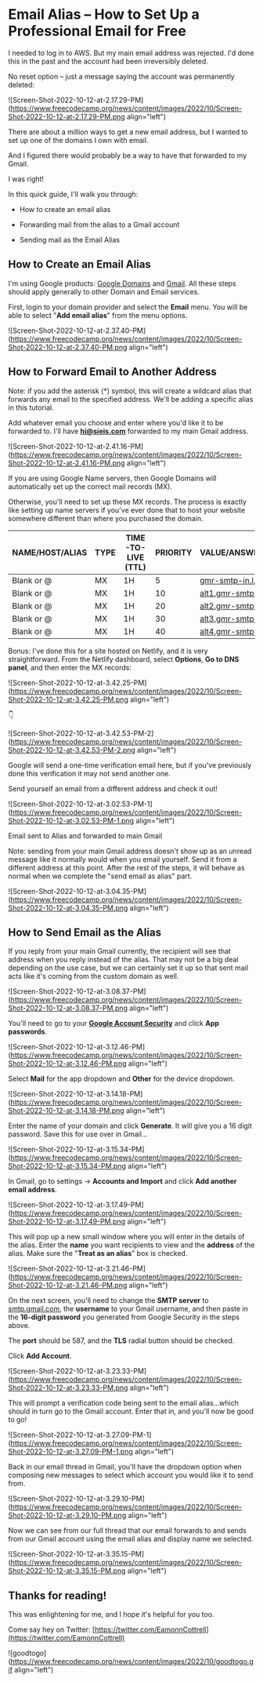 # Email Alias – How to Set Up a Professional Email for Free

I needed to log in to AWS. But my main email address was rejected. I'd done this in the past and the account had been irreversibly deleted.

No reset option – just a message saying the account was permanently deleted:

![Screen-Shot-2022-10-12-at-2.17.29-PM](https://www.freecodecamp.org/news/content/images/2022/10/Screen-Shot-2022-10-12-at-2.17.29-PM.png align="left")

There are about a million ways to get a new email address, but I wanted to set up one of the domains I own with email.

And I figured there would probably be a way to have that forwarded to my Gmail.

I was right!

In this quick guide, I'll walk you through:

*   How to create an email alias
    
*   Forwarding mail from the alias to a Gmail account
    
*   Sending mail as the Email Alias
    

## **How to Create an Email Alias**

I'm using Google products: [Google Domains](https://domains.google.com/registrar/) and [Gmail](https://gmail.com/). All these steps should apply generally to other Domain and Email services.

First, login to your domain provider and select the **Email** menu. You will be able to select "**Add email alias**" from the menu options.

![Screen-Shot-2022-10-12-at-2.37.40-PM](https://www.freecodecamp.org/news/content/images/2022/10/Screen-Shot-2022-10-12-at-2.37.40-PM.png align="left")

## **How to Forward Email to Another Address**

Note: if you add the asterisk (\*) symbol, this will create a wildcard alias that forwards any email to the specified address. We'll be adding a specific alias in this tutorial.

Add whatever email you choose and enter where you'd like it to be forwarded to. I'll have [**hi@sieis.com**](mailto:hi@sieis.com) forwarded to my main Gmail address.

![Screen-Shot-2022-10-12-at-2.41.16-PM](https://www.freecodecamp.org/news/content/images/2022/10/Screen-Shot-2022-10-12-at-2.41.16-PM.png align="left")

If you are using Google Name servers, then Google Domains will automatically set up the correct mail records (MX).

Otherwise, you'll need to set up these MX records. The process is exactly like setting up name servers if you've ever done that to host your website somewhere different than where you purchased the domain.

| **NAME/HOST/ALIAS** | **TYPE** | **TIME-TO-LIVE (TTL)** | **PRIORITY** | **VALUE/ANSWER/DESTINATION** |
| --- | --- | --- | --- | --- |
| Blank or @ | MX | 1H | 5 | [gmr-smtp-in.l.google.com](http://gmr-smtp-in.l.google.com) |
| Blank or @ | MX | 1H | 10 | [alt1.gmr-smtp-in.l.google.com](http://alt1.gmr-smtp-in.l.google.com) |
| Blank or @ | MX | 1H | 20 | [alt2.gmr-smtp-in.l.google.com](http://alt2.gmr-smtp-in.l.google.com) |
| Blank or @ | MX | 1H | 30 | [alt3.gmr-smtp-in.l.google.com](http://alt3.gmr-smtp-in.l.google.com) |
| Blank or @ | MX | 1H | 40 | [alt4.gmr-smtp-in.l.google.com](http://alt4.gmr-smtp-in.l.google.com) |

Bonus: I've done this for a site hosted on Netlify, and it is very straightforward. From the Netlify dashboard, select **Options**, **Go to DNS panel**, and then enter the MX records:

![Screen-Shot-2022-10-12-at-3.42.25-PM](https://www.freecodecamp.org/news/content/images/2022/10/Screen-Shot-2022-10-12-at-3.42.25-PM.png align="left")

👇

![Screen-Shot-2022-10-12-at-3.42.53-PM-2](https://www.freecodecamp.org/news/content/images/2022/10/Screen-Shot-2022-10-12-at-3.42.53-PM-2.png align="left")

Google will send a one-time verification email here, but if you've previously done this verification it may not send another one.

Send yourself an email from a different address and check it out!

![Screen-Shot-2022-10-12-at-3.02.53-PM-1](https://www.freecodecamp.org/news/content/images/2022/10/Screen-Shot-2022-10-12-at-3.02.53-PM-1.png align="left")

Email sent to Alias and forwarded to main Gmail

Note: sending from your main Gmail address doesn't show up as an unread message like it normally would when you email yourself. Send it from a different address at this point. After the rest of the steps, it will behave as normal when we complete the "send email as alias" part.

![Screen-Shot-2022-10-12-at-3.04.35-PM](https://www.freecodecamp.org/news/content/images/2022/10/Screen-Shot-2022-10-12-at-3.04.35-PM.png align="left")

## **How to Send Email as the Alias**

If you reply from your main Gmail currently, the recipient will see that address when you reply instead of the alias. That may not be a big deal depending on the use case, but we can certainly set it up so that sent mail acts like it's coming from the custom domain as well.

![Screen-Shot-2022-10-12-at-3.08.37-PM](https://www.freecodecamp.org/news/content/images/2022/10/Screen-Shot-2022-10-12-at-3.08.37-PM.png align="left")

You'll need to go to your [**Google Account Security**](https://myaccount.google.com/security) and click **App passwords**.

![Screen-Shot-2022-10-12-at-3.12.46-PM](https://www.freecodecamp.org/news/content/images/2022/10/Screen-Shot-2022-10-12-at-3.12.46-PM.png align="left")

Select **Mail** for the app dropdown and **Other** for the device dropdown.

![Screen-Shot-2022-10-12-at-3.14.18-PM](https://www.freecodecamp.org/news/content/images/2022/10/Screen-Shot-2022-10-12-at-3.14.18-PM.png align="left")

Enter the name of your domain and click **Generate**. It will give you a 16 digit password. Save this for use over in Gmail...

![Screen-Shot-2022-10-12-at-3.15.34-PM](https://www.freecodecamp.org/news/content/images/2022/10/Screen-Shot-2022-10-12-at-3.15.34-PM.png align="left")

In Gmail, go to settings -&gt; **Accounts and Import** and click **Add another email address**.

![Screen-Shot-2022-10-12-at-3.17.49-PM](https://www.freecodecamp.org/news/content/images/2022/10/Screen-Shot-2022-10-12-at-3.17.49-PM.png align="left")

This will pop up a new small window where you will enter in the details of the alias. Enter the **name** you want recipients to view and the **address** of the alias. Make sure the "**Treat as an alias**" box is checked.

![Screen-Shot-2022-10-12-at-3.21.46-PM](https://www.freecodecamp.org/news/content/images/2022/10/Screen-Shot-2022-10-12-at-3.21.46-PM.png align="left")

On the next screen, you'll need to change the **SMTP server** to [smtp.gmail.com](http://smtp.gmail.com), the **username** to your Gmail username, and then paste in the **16-digit password** you generated from Google Security in the steps above.

The **port** should be 587, and the **TLS** radial button should be checked.

Click **Add Account**.

![Screen-Shot-2022-10-12-at-3.23.33-PM](https://www.freecodecamp.org/news/content/images/2022/10/Screen-Shot-2022-10-12-at-3.23.33-PM.png align="left")

This will prompt a verification code being sent to the email alias...which should in turn go to the Gmail account. Enter that in, and you'll now be good to go!

![Screen-Shot-2022-10-12-at-3.27.09-PM-1](https://www.freecodecamp.org/news/content/images/2022/10/Screen-Shot-2022-10-12-at-3.27.09-PM-1.png align="left")

Back in our email thread in Gmail, you'll have the dropdown option when composing new messages to select which account you would like it to send from.

![Screen-Shot-2022-10-12-at-3.29.10-PM](https://www.freecodecamp.org/news/content/images/2022/10/Screen-Shot-2022-10-12-at-3.29.10-PM.png align="left")

Now we can see from our full thread that our email forwards to and sends from our Gmail account using the email alias and display name we selected.

![Screen-Shot-2022-10-12-at-3.35.15-PM](https://www.freecodecamp.org/news/content/images/2022/10/Screen-Shot-2022-10-12-at-3.35.15-PM.png align="left")

## **Thanks for reading!**

This was enlightening for me, and I hope it's helpful for you too.

Come say hey on Twitter: [https://twitter.com/EamonnCottrell](https://twitter.com/EamonnCottrell)

![goodtogo](https://www.freecodecamp.org/news/content/images/2022/10/goodtogo.gif align="left")